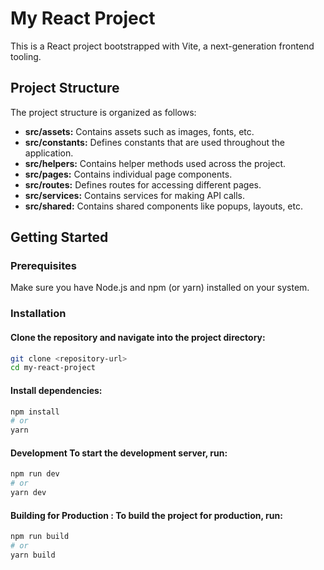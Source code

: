 # My React Project

This is a React project bootstrapped with Vite, a next-generation frontend tooling.

## Project Structure

The project structure is organized as follows:

- **src/assets:** Contains assets such as images, fonts, etc.
- **src/constants:** Defines constants that are used throughout the application.
- **src/helpers:** Contains helper methods used across the project.
- **src/pages:** Contains individual page components.
- **src/routes:** Defines routes for accessing different pages.
- **src/services:** Contains services for making API calls.
- **src/shared:** Contains shared components like popups, layouts, etc.

## Getting Started

### Prerequisites

Make sure you have Node.js and npm (or yarn) installed on your system.

### Installation

#### Clone the repository and navigate into the project directory:

```bash
git clone <repository-url>
cd my-react-project
```

#### Install dependencies:

```bash
npm install
# or
yarn
```

#### Development To start the development server, run:

```bash
npm run dev
# or
yarn dev
```

#### Building for Production : To build the project for production, run:

```bash
npm run build
# or
yarn build
```
